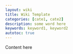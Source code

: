 ```yaml
---
layout: wiki
title: Wiki Template
categories: [cate1, cate2]
description: some word here
keywords: keyword1, keyword2
autotoc: true
---
```


Content here
